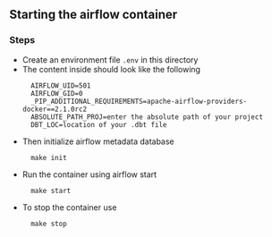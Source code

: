 ## Starting the airflow container
### Steps
- Create an environment file ```.env``` in this directory
- The content inside should look like the following
  ```
    AIRFLOW_UID=501
    AIRFLOW_GID=0
    _PIP_ADDITIONAL_REQUIREMENTS=apache-airflow-providers-docker==2.1.0rc2
    ABSOLUTE_PATH_PROJ=enter the absolute path of your project
    DBT_LOC=location of your .dbt file

  ```
- Then initialize airflow metadata database
  ```
    make init
  ```
- Run the container using airflow start
  ```
    make start
  ```
- To stop the container use
  ```
    make stop
  ```